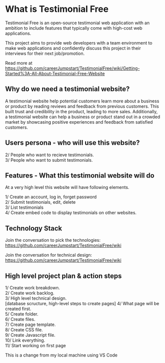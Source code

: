 # What is Testimonial Free
Testimonial Free is an open-source testimonial web application with an ambition to include features that typically come with high-cost web applications. 

This project aims to provide web developers with a team environment to make web applications and confidently discuss this project in their interviews for their next job/promotion.

Read more at https://github.com/careerJumpstart/TestimonialFree/wiki/Getting-Started%3A-All-About-Testimonial-Free-Website


## Why do we need a testimonial website? ##

A testimonial website help potential customers learn more about a business or product by reading reviews and feedback from previous customers. This built  trust and credibility in the product, leading to more sales. Additionally, a testimonial website can help a business or product stand out in a crowded market by showcasing positive experiences and feedback from satisfied customers.


## Users persona - who will use this website? ##

2/ People who want to recieve testimonials.    
3/ People who want to submit testimonials.    


## Features - What this testimonial website will do ##

At a very high level this website will have following elements.

1/ Create an account, log in, forget password  
2/ Submit testimonials, edit, delete  
3/ List testimonials   
4/ Create embed code to display testimonials on other websites. 


## Technology Stack ##

Join the conversation to pick the technologies: https://github.com/careerJumpstart/TestimonialFree/wiki

Join the conversation for technical design: https://github.com/careerJumpstart/TestimonialFree/wiki


## High level project plan & action steps ##

1/ Create work breakdown.  
2/ Create work backlog.  
3/ High level technical design.  
[database scructure, high-level steps to create pages]
4/ What page will be created first.   
5/ Create folder.  
6/ Create files.  
7/ Create page template.  
8/ Create CSS file.   
9/ Create Javascript file.   
10/ Link everything.   
11/ Start working on first page


This is a change from my local machine using VS Code




